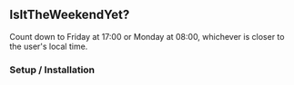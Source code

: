 ## IsItTheWeekendYet?

Count down to Friday at 17:00 or Monday at 08:00, whichever is closer to the user's local time.

### Setup / Installation
